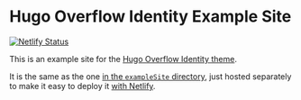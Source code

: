 # Hugo Overflow Identity Example Site

[![Netlify Status](https://api.netlify.com/api/v1/badges/0f92221c-7181-489d-8309-fcccc0a9fac7/deploy-status)](https://app.netlify.com/sites/hugo-overflow-identity/deploys)

This is an example site for the [Hugo Overflow Identity theme](https://github.com/setu4993/hugo-overflow-identity).

It is the same as the one [in the `exampleSite` directory](https://github.com/setu4993/hugo-overflow-identity/tree/main/exampleSite), just hosted separately to make it easy to deploy it [with Netlify](https://hugo-overflow-identity.netlify.app).
